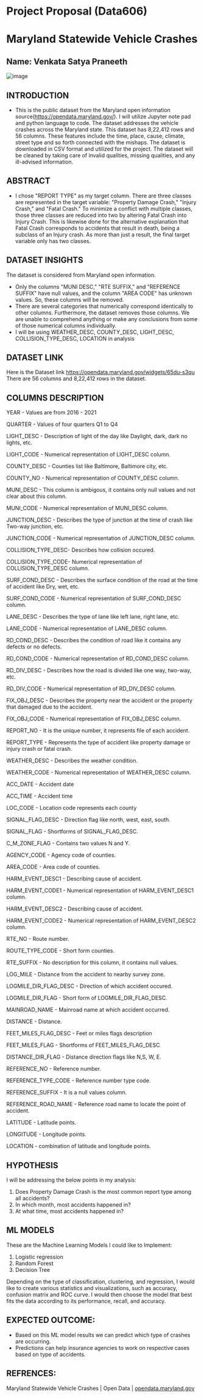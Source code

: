 # Project Proposal (Data606)
# Maryland Statewide Vehicle Crashes
## Name: Venkata Satya Praneeth
![image](https://user-images.githubusercontent.com/103671539/192869586-eae8f619-8dc3-4707-8b35-453e19524c14.png)



## INTRODUCTION
- This is the public dataset from the Maryland open information source(https://opendata.maryland.gov/). I will utilize Jupyter note pad and python language to code. The dataset addresses the vehicle crashes across the Maryland state. This dataset has 8,22,412 rows and 56 columns. These features include the time, place, cause, climate, street type and so forth connected with the mishaps. The dataset is downloaded in CSV format and utilized for the project. The dataset will be cleaned by taking care of invalid qualities, missing qualities, and any ill-advised information.

## ABSTRACT
- I chose "REPORT TYPE" as my target column. There are three classes are represented in the target variable: "Property Damage Crash," "Injury Crash," and "Fatal Crash." To minimize a conflict with multiple classes, those three classes are reduced into two by altering Fatal Crash into Injury Crash. This is likewise done for the alternative explanation that Fatal Crash corresponds to accidents that result in death, being a subclass of an Injury crash. As more than just a result, the final target variable only has two classes.
  
## DATASET INSIGHTS
The dataset is considered from Maryland open information. 
- Only the columns "MUNI DESC," "RTE SUFFIX," and "REFERENCE SUFFIX" have null values, and the column "AREA CODE" has unknown values. So, these columns will be removed.
- There are several categories that numerically correspond identically to other columns. Furthermore, the dataset removes those columns. We are unable to comprehend anything or make any conclusions from some of those numerical columns individually.
- I will be using WEATHER_DESC, COUNTY_DESC, LIGHT_DESC, COLLISION_TYPE_DESC, LOCATION in analysis

## DATASET LINK
Here is the Dataset link https://opendata.maryland.gov/widgets/65du-s3qu
There are 56 columns and 8,22,412 rows in the dataset. 

## COLUMNS DESCRIPTION 

YEAR - Values are from 2016 - 2021

QUARTER - Values of four quarters Q1 to Q4

LIGHT_DESC - Description of light of the day like Daylight, dark, dark no lights, etc.

LIGHT_CODE - Numerical representation of LIGHT_DESC column.

COUNTY_DESC - Counties list like Baltimore, Baltimore city, etc.

COUNTY_NO - Numerical representation of COUNTY_DESC column.

MUNI_DESC - This column is ambigous, it contains only null values and not clear about this column.

MUNI_CODE - Numerical representation of MUNI_DESC column.

JUNCTION_DESC - Describes the type of junction at the time of crash like Two-way junction, etc.

JUNCTION_CODE - Numerical representation of JUNCTION_DESC column.

COLLISION_TYPE_DESC- Describes how collision occured.

COLLISION_TYPE_CODE- Numerical representation of COLLISION_TYPE_DESC column.

SURF_COND_DESC - Describes the surface condition of the road at the time of accident like Dry, wet, etc.

SURF_COND_CODE - Numerical representation of SURF_COND_DESC column.

LANE_DESC - Describes the type of lane like left lane, right lane, etc.

LANE_CODE - Numerical representation of LANE_DESC column.

RD_COND_DESC - Describes the condition of road like it contains any defects or no defects.

RD_COND_CODE - Numerical representation of RD_COND_DESC column.

RD_DIV_DESC - Describes how the road is divided like one way, two-way, etc.

RD_DIV_CODE - Numerical representation of RD_DIV_DESC column.

FIX_OBJ_DESC - Describes the property near the accident or the property that damaged due to the accident.

FIX_OBJ_CODE - Numerical representation of FIX_OBJ_DESC column.

REPORT_NO - It is the unique number, it represents file of each accident.

REPORT_TYPE - Represents the type of accident like property damage or injury crash or fatal crash.

WEATHER_DESC - Describes the weather condition.

WEATHER_CODE - Numerical representation of WEATHER_DESC column.

ACC_DATE - Accident date

ACC_TIME - Accident time

LOC_CODE - Location code represents each county

SIGNAL_FLAG_DESC - Direction flag like north, west, east, south.

SIGNAL_FLAG - Shortforms of SIGNAL_FLAG_DESC.

C_M_ZONE_FLAG - Contains two values N and Y.

AGENCY_CODE - Agency code of counties.

AREA_CODE - Area code of counties.

HARM_EVENT_DESC1 - Describing cause of accident.

HARM_EVENT_CODE1 - Numerical representation of HARM_EVENT_DESC1 column.

HARM_EVENT_DESC2 - Describing cause of accident.

HARM_EVENT_CODE2 - Numerical representation of HARM_EVENT_DESC2 column.

RTE_NO - Route number.

ROUTE_TYPE_CODE - Short form counties.

RTE_SUFFIX - No description for this column, it contains null values.

LOG_MILE - Distance from the accident to nearby survey zone.

LOGMILE_DIR_FLAG_DESC - Direction of which accident occured.

LOGMILE_DIR_FLAG - Short form of LOGMILE_DIR_FLAG_DESC.

MAINROAD_NAME - Mainroad name at which accident occurred.

DISTANCE - Distance.

FEET_MILES_FLAG_DESC - Feet or miles flags description

FEET_MILES_FLAG - Shortforms of FEET_MILES_FLAG_DESC

DISTANCE_DIR_FLAG - Distance direction flags like N,S, W, E.

REFERENCE_NO - Reference number.

REFERENCE_TYPE_CODE - Reference number type code.

REFERENCE_SUFFIX - It is a null values column.

REFERENCE_ROAD_NAME - Reference road name to locate the point of accident.

LATITUDE - Latitude points.

LONGITUDE - Longitude points.

LOCATION - combination of latitude and longitude points.
 
## HYPOTHESIS 
 I will be addressing the below points in my analysis:
1.	Does Property Damage Crash is the most common report type among all accidents?
2.	In which month, most accidents happened in?
3.	At what time, most accidents happened in?

## ML MODELS
These are the Machine Learning Models I could like to Implement:
1.	Logistic regression
2.	 Random Forest
3.	 Decision Tree

Depending on the type of classification, clustering, and regression, I would like to create various statistics and visualizations, such as accuracy, confusion matrix and ROC curve. I would then choose the model that best fits the data according to its performance, recall, and accuracy.

## EXPECTED OUTCOME:
 - Based on this ML model results we can predict which type of crashes are occurring.
 - Predictions can help insurance agencies to work on respective cases based on type of accidents. 
 
## REFRENCES:
Maryland Statewide Vehicle Crashes | Open Data | [opendata.maryland.gov](url)
